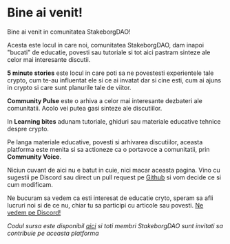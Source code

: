 # Bine ai venit!

Bine ai venit in comunitatea StakeborgDAO!

Acesta este locul in care noi, comunitatea StakeborgDAO, dam inapoi "bucati" de educatie, povesti sau tutoriale si tot aici pastram sinteze ale celor mai interesante discutii.

**5 minute stories** este locul in care poti sa ne povestesti experientele tale crypto, cum te-au influentat ele si ce ai invatat dar si cine esti, cum ai ajuns in crypto si care sunt planurile tale de viitor.

**Community Pulse** este o arhiva a celor mai interesante dezbateri ale comunitatii. Acolo vei putea gasi sinteze ale discutiilor.

In **Learning bites** adunam tutoriale, ghiduri sau materiale educative tehnice despre crypto.

Pe langa materiale educative, povesti si arhivarea discutiilor, aceasta platforma este menita si sa actioneze ca o portavoce a comunitatii, prin **Community Voice**.

Niciun cuvant de aici nu e batut in cuie, nici macar aceasta pagina. Vino cu sugestii pe Discord sau direct un pull request pe [Github](https://github.com/andreivdev/stakeborgdaocommunity) si vom decide ce si cum modificam.

Ne bucuram sa vedem ca esti interesat de educatie cryto, speram sa afli lucruri noi si de ce nu, chiar tu sa participi cu articole sau povesti. [Ne vedem pe Discord!](https://discord.gg/gZkCnaGA53)

_Codul sursa este disponibil [aici](https://github.com/andreivdev/stakeborgdaocommunity/tree/retype) si toti membri StakeborgDAO sunt invitati sa contribuie pe aceasta platforma_
